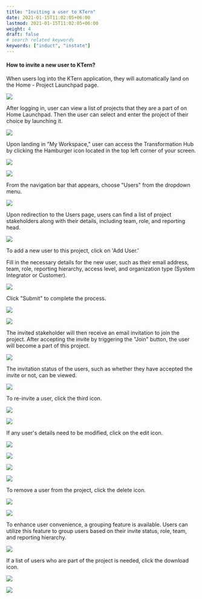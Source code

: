 ```yaml
---
title: "Inviting a user to KTern"
date: 2021-01-15T11:02:05+06:00
lastmod: 2021-01-15T11:02:05+06:00
weight: 4
draft: false
# search related keywords
keywords: ["induct", "instate"]
---
```


#### How to invite a new user to KTern?

When users log into the KTern application, they will automatically land on the Home - Project Launchpad page.

![](https://storage.googleapis.com/ktern-public-files/product-documentation/Digital%20Projects/1-login-page.png)

After logging in, user can view a list of projects that they are a part of on Home Launchpad. Then the user can select and enter the project of their choice by launching it.

![](https://storage.googleapis.com/ktern-public-files/product-documentation/Digital%20Projects/2-home-launchpad.png)

Upon landing in "My Workspace," user can access the Transformation Hub by clicking the Hamburger icon located in the top left corner of your screen.

![](https://storage.googleapis.com/ktern-public-files/product-documentation/Digital%20Projects/3-my-workspace.png)

![](https://storage.googleapis.com/ktern-public-files/product-documentation/Digital%20Projects/4-transformationhub.png)

From the navigation bar that appears, choose "Users" from the dropdown menu.

![](https://storage.googleapis.com/ktern-public-files/product-documentation/Digital%20Projects/5-users.png)

Upon redirection to the Users page, users can find a list of project stakeholders along with their details, including team, role, and reporting head.

![](https://storage.googleapis.com/ktern-public-files/product-documentation/Digital%20Projects/6-all-users.png)

To add a new user to this project, click on 'Add User.'

Fill in the necessary details for the new user, such as their email address, team, role, reporting hierarchy, access level, and organization type (System Integrator or Customer).

![](https://storage.googleapis.com/ktern-public-files/product-documentation/Digital%20Projects/7-add-user.png)

Click "Submit" to complete the process.

![](https://storage.googleapis.com/ktern-public-files/product-documentation/Digital%20Projects/8-i-add-new-role.png)

![](https://storage.googleapis.com/ktern-public-files/product-documentation/Digital%20Projects/8-ii-fill-details-to-add-user.png)

The invited stakeholder will then receive an email invitation to join the project. After accepting the invite by triggering the "Join" button, the user will become a part of this project.

![](https://storage.googleapis.com/ktern-public-files/product-documentation/Digital%20Projects/9-new-user-invited.png)

 The invitation status of the users, such as whether they have accepted the invite or not, can be viewed.

![](https://storage.googleapis.com/ktern-public-files/product-documentation/Digital%20Projects/10-i-invitation-mail.png)

To re-invite a user, click the third icon.

![](https://storage.googleapis.com/ktern-public-files/product-documentation/Digital%20Projects/10-ii-invitation-mail.png)

![](https://storage.googleapis.com/ktern-public-files/product-documentation/Digital%20Projects/11-reinvite-user.png)

If any user's details need to be modified, click on the edit icon. 

![](https://storage.googleapis.com/ktern-public-files/product-documentation/Digital%20Projects/12-user-reinvited.png)

![](https://storage.googleapis.com/ktern-public-files/product-documentation/Digital%20Projects/13-edit-user-info.png)

![](https://storage.googleapis.com/ktern-public-files/product-documentation/Digital%20Projects/14-edit-user-details.png)

![](https://storage.googleapis.com/ktern-public-files/product-documentation/Digital%20Projects/15-submit-the-update.png)

To remove a user from the project, click the delete icon.

![](https://storage.googleapis.com/ktern-public-files/product-documentation/Digital%20Projects/16-notification-edited-user-info.png)

![](https://storage.googleapis.com/ktern-public-files/product-documentation/Digital%20Projects/17-i-delete-user.png)

To enhance user convenience, a grouping feature is available. Users can utilize this feature to group users based on their invite status, role, team, and reporting hierarchy.

![](https://storage.googleapis.com/ktern-public-files/product-documentation/Digital%20Projects/17-ii-delete-user.png)

If a list of users who are part of the project is needed, click the download icon.

![](https://storage.googleapis.com/ktern-public-files/product-documentation/Digital%20Projects/19-export-users.png)

![](https://storage.googleapis.com/ktern-public-files/product-documentation/Digital%20Projects/20-exported-excel.png)
